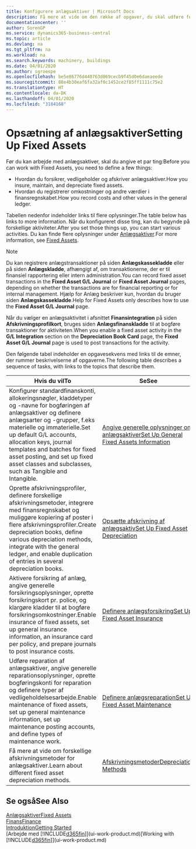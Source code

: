 ```yaml
---
title: Konfigurere anlægsaktiver | Microsoft Docs
description: Få mere at vide om den række af opgaver, du skal udføre for at oprette anlægsaktiver, f.eks. maskiner eller bygninger.
documentationcenter: ''
author: SorenGP
ms.service: dynamics365-business-central
ms.topic: article
ms.devlang: na
ms.tgt_pltfrm: na
ms.workload: na
ms.search.keywords: machinery, buildings
ms.date: 04/01/2020
ms.author: sgroespe
ms.openlocfilehash: be5e86776d440763d069cecb9f45d0e6daeaeede
ms.sourcegitcommit: 88e4b30eaf6fa32af0c1452ce2f85ff1111c75e2
ms.translationtype: HT
ms.contentlocale: da-DK
ms.lasthandoff: 04/01/2020
ms.locfileid: "3184168"
---
```

# <a name="setting-up-fixed-assets"></a><span data-ttu-id="1b07e-103">Opsætning af anlægsaktiver</span><span class="sxs-lookup"><span data-stu-id="1b07e-103">Setting Up Fixed Assets</span></span>
<span data-ttu-id="1b07e-104">Før du kan arbejde med anlægsaktiver, skal du angive et par ting:</span><span class="sxs-lookup"><span data-stu-id="1b07e-104">Before you can work with Fixed Assets, you need to define a few things:</span></span>  

* <span data-ttu-id="1b07e-105">Hvordan du forsikrer, vedligeholder og afskriver anlægsaktiver.</span><span class="sxs-lookup"><span data-stu-id="1b07e-105">How you insure, maintain, and depreciate fixed assets.</span></span>  
* <span data-ttu-id="1b07e-106">Hvordan du registrerer omkostninger og andre værdier i finansregnskabet.</span><span class="sxs-lookup"><span data-stu-id="1b07e-106">How you record costs and other values in the general ledger.</span></span>  

<span data-ttu-id="1b07e-107">Tabellen nedenfor indeholder links til flere oplysninger.</span><span class="sxs-lookup"><span data-stu-id="1b07e-107">The table below has links to more information.</span></span> <span data-ttu-id="1b07e-108">Når du konfigureret disse ting, kan du begynde på forskellige aktiviteter.</span><span class="sxs-lookup"><span data-stu-id="1b07e-108">After you set those things up, you can start various activities.</span></span> <span data-ttu-id="1b07e-109">Du kan finde flere oplysninger under [Anlægsaktiver](fa-manage.md).</span><span class="sxs-lookup"><span data-stu-id="1b07e-109">For more information, see [Fixed Assets](fa-manage.md).</span></span>  

> [!NOTE]  
>   <span data-ttu-id="1b07e-110">Du kan registrere anlægstransaktioner på siden **Anlægskassekladde** eller på siden **Anlægskladde**, afhængigt af, om transaktionerne, der er til finansiel rapportering eller intern administration.</span><span class="sxs-lookup"><span data-stu-id="1b07e-110">You can record fixed asset transactions in the **Fixed Asset G/L Journal** or **Fixed Asset Journal** pages, depending on whether the transactions are for financial reporting or for internal management.</span></span> <span data-ttu-id="1b07e-111">Hjælp for Anlæg beskriver kun, hvordan du bruger siden **Anlægskassekladde**.</span><span class="sxs-lookup"><span data-stu-id="1b07e-111">Help for Fixed Assets only describes how to use the **Fixed Asset G/L Journal** page.</span></span>  

<span data-ttu-id="1b07e-112">Når du vælger en anlægsaktivitet i afsnittet **Finansintegration** på siden **Afskrivningsprofilkort**, bruges siden **Anlægsfinanskladde** til at bogføre transaktioner for aktiviteten.</span><span class="sxs-lookup"><span data-stu-id="1b07e-112">When you enable a fixed asset activity in the **G/L Integration** section on the **Depreciation Book Card** page, the **Fixed Asset G/L Journal** page is used to post transactions for the activity.</span></span>

<span data-ttu-id="1b07e-113">Den følgende tabel indeholder en opgavesekvens med links til de emner, der rummer beskrivelserne af opgaverne.</span><span class="sxs-lookup"><span data-stu-id="1b07e-113">The following table describes a sequence of tasks, with links to the topics that describe them.</span></span>  

| <span data-ttu-id="1b07e-114">Hvis du vil</span><span class="sxs-lookup"><span data-stu-id="1b07e-114">To</span></span> | <span data-ttu-id="1b07e-115">Se</span><span class="sxs-lookup"><span data-stu-id="1b07e-115">See</span></span> |
| --- | --- |
| <span data-ttu-id="1b07e-116">Konfigurer standardfinanskonti, allokeringsnøgler, kladdetyper og -navne for bogføringen af anlægsaktiver og definere anlægsarter og -grupper, f.eks materielle og immaterielle.</span><span class="sxs-lookup"><span data-stu-id="1b07e-116">Set up default G/L accounts, allocation keys, journal templates and batches for fixed asset posting, and set up fixed asset classes and subclasses, such as Tangible and Intangible.</span></span> |[<span data-ttu-id="1b07e-117">Angive generelle oplysninger om anlægsaktiver</span><span class="sxs-lookup"><span data-stu-id="1b07e-117">Set Up General Fixed Assets Information</span></span>](fa-how-setup-general.md) |
| <span data-ttu-id="1b07e-118">Oprette afskrivningsprofiler, definere forskellige afskrivningsmetoder, integrere med finansregnskabet og muliggøre kopiering af poster i flere afskrivningsprofiler.</span><span class="sxs-lookup"><span data-stu-id="1b07e-118">Create depreciation books, define various depreciation methods, integrate with the general ledger, and enable duplication of entries in several depreciation books.</span></span> |[<span data-ttu-id="1b07e-119">Opsætte afskrivning af anlægsaktiv</span><span class="sxs-lookup"><span data-stu-id="1b07e-119">Set Up Fixed Asset Depreciation</span></span>](fa-how-setup-depreciation.md) |
| <span data-ttu-id="1b07e-120">Aktivere forsikring af anlæg, angive generelle forsikringsoplysninger, oprette forsikringskort pr. police, og klargøre kladder til at bogføre forsikringsomkostninger.</span><span class="sxs-lookup"><span data-stu-id="1b07e-120">Enable insurance of fixed assets, set up general insurance information, an insurance card per policy, and prepare journals to post insurance costs.</span></span> |[<span data-ttu-id="1b07e-121">Definere anlægsforsikring</span><span class="sxs-lookup"><span data-stu-id="1b07e-121">Set Up Fixed Asset Insurance</span></span>](fa-how-setup-insurance.md) |
| <span data-ttu-id="1b07e-122">Udføre reparation af anlægsaktiver, angive generelle reparationsoplysninger, oprette bogføringskonti for reparation og definere typer af vedligeholdelsesarbejde.</span><span class="sxs-lookup"><span data-stu-id="1b07e-122">Enable maintenance of fixed assets, set up general maintenance information, set up maintenance posting accounts, and define types of maintenance work.</span></span> |[<span data-ttu-id="1b07e-123">Definere anlægsreparation</span><span class="sxs-lookup"><span data-stu-id="1b07e-123">Set Up Fixed Asset Maintenance</span></span>](fa-how-setup-maintenance.md) |
| <span data-ttu-id="1b07e-124">Få mere at vide om forskellige afskrivningsmetoder for anlægsaktiver.</span><span class="sxs-lookup"><span data-stu-id="1b07e-124">Learn about different fixed asset depreciation methods.</span></span> |[<span data-ttu-id="1b07e-125">Afskrivningsmetoder</span><span class="sxs-lookup"><span data-stu-id="1b07e-125">Depreciation Methods</span></span>](fa-depreciation-methods.md) |

## <a name="see-also"></a><span data-ttu-id="1b07e-126">Se også</span><span class="sxs-lookup"><span data-stu-id="1b07e-126">See Also</span></span>
[<span data-ttu-id="1b07e-127">Anlægsaktiver</span><span class="sxs-lookup"><span data-stu-id="1b07e-127">Fixed Assets</span></span>](fa-manage.md)  
[<span data-ttu-id="1b07e-128">Finans</span><span class="sxs-lookup"><span data-stu-id="1b07e-128">Finance</span></span>](finance.md)  
[<span data-ttu-id="1b07e-129">Introduktion</span><span class="sxs-lookup"><span data-stu-id="1b07e-129">Getting Started</span></span>](product-get-started.md)  
<span data-ttu-id="1b07e-130">[Arbejde med [!INCLUDE[d365fin](includes/d365fin_md.md)]](ui-work-product.md)</span><span class="sxs-lookup"><span data-stu-id="1b07e-130">[Working with [!INCLUDE[d365fin](includes/d365fin_md.md)]](ui-work-product.md)</span></span>
